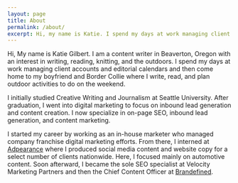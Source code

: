```yaml
---
layout: page
title: About
permalink: /about/
excerpt: Hi, my name is Katie. I spend my days at work managing client accounts and editorial calendars & then come home to my to write, read, knit & plan out outdoor activities to do on the weekends.
---
```


Hi, My name is Katie Gilbert. I am a content writer in Beaverton, Oregon with an interest in writing, reading, knitting, and the outdoors. I spend my days at work managing client accounts and editorial calendars and then come home to my boyfriend and Border Collie where I write, read, and plan outdoor activities to do on the weekend.

I initially studied Creative Writing and Journalism at Seattle University. After graduation, I went into digital marketing to focus on inbound lead generation and content creation. I now specialize in on-page SEO, inbound lead generation, and content marketing.

I started my career by working as an in-house marketer who managed company franchise digital marketing efforts. From there, I interned at [Adpearance](http://www.adpearance.com) where I produced social media content and website copy for a select number of clients nationwide. Here, I focused mainly on automotive content. Soon afterward, I became the sole SEO specialist at Velocity Marketing Partners and then the Chief Content Officer at [Brandefined](http://wwww.brandefined.com).
